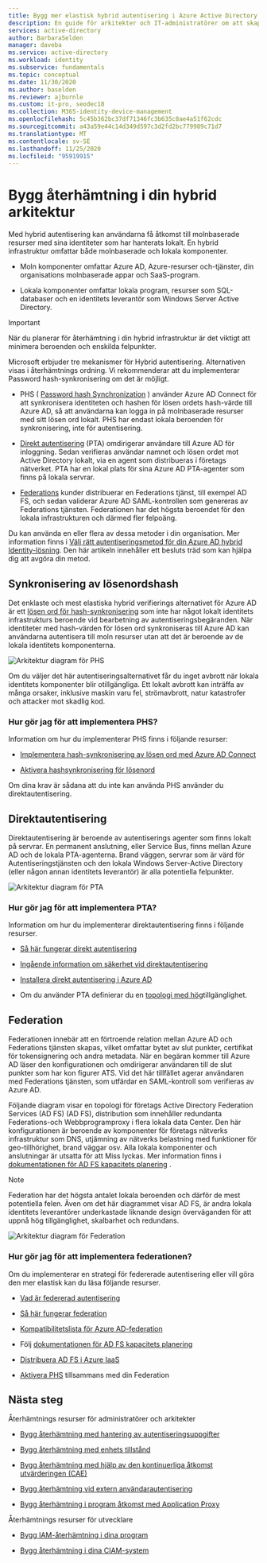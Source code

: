 ```yaml
---
title: Bygg mer elastisk hybrid autentisering i Azure Active Directory
description: En guide för arkitekter och IT-administratörer om att skapa en elastisk hybrid infrastruktur.
services: active-directory
author: BarbaraSelden
manager: daveba
ms.service: active-directory
ms.workload: identity
ms.subservice: fundamentals
ms.topic: conceptual
ms.date: 11/30/2020
ms.author: baselden
ms.reviewer: ajburnle
ms.custom: it-pro, seodec18
ms.collection: M365-identity-device-management
ms.openlocfilehash: 5c45b362bc37df71346fc3b635c8ae4a51f62cdc
ms.sourcegitcommit: a43a59e44c14d349d597c3d2fd2bc779989c71d7
ms.translationtype: MT
ms.contentlocale: sv-SE
ms.lasthandoff: 11/25/2020
ms.locfileid: "95919915"
---
```

# <a name="build-resilience-in-your-hybrid-architecture"></a>Bygg återhämtning i din hybrid arkitektur

Med hybrid autentisering kan användarna få åtkomst till molnbaserade resurser med sina identiteter som har hanterats lokalt. En hybrid infrastruktur omfattar både molnbaserade och lokala komponenter.

* Moln komponenter omfattar Azure AD, Azure-resurser och-tjänster, din organisations molnbaserade appar och SaaS-program.

* Lokala komponenter omfattar lokala program, resurser som SQL-databaser och en identitets leverantör som Windows Server Active Directory. 

> [!IMPORTANT]
> När du planerar för återhämtning i din hybrid infrastruktur är det viktigt att minimera beroenden och enskilda felpunkter. 

Microsoft erbjuder tre mekanismer för Hybrid autentisering. Alternativen visas i återhämtnings ordning. Vi rekommenderar att du implementerar Password hash-synkronisering om det är möjligt.

* PHS ( [Password hash Synchronization](../hybrid/whatis-phs.md) ) använder Azure AD Connect för att synkronisera identiteten och hashen för lösen ordets hash-värde till Azure AD, så att användarna kan logga in på molnbaserade resurser med sitt lösen ord lokalt. PHS har endast lokala beroenden för synkronisering, inte för autentisering.

* [Direkt autentisering](../hybrid/how-to-connect-pta.md) (PTA) omdirigerar användare till Azure AD för inloggning. Sedan verifieras användar namnet och lösen ordet mot Active Directory lokalt, via en agent som distribueras i företags nätverket. PTA har en lokal plats för sina Azure AD PTA-agenter som finns på lokala servrar.

* [Federations](../hybrid/whatis-fed.md) kunder distribuerar en Federations tjänst, till exempel AD FS, och sedan validerar Azure AD SAML-kontrollen som genereras av Federations tjänsten. Federationen har det högsta beroendet för den lokala infrastrukturen och därmed fler felpoäng. 

   
Du kan använda en eller flera av dessa metoder i din organisation. Mer information finns i [Välj rätt autentiseringsmetod för din Azure AD hybrid Identity-lösning](../hybrid/choose-ad-authn.md). Den här artikeln innehåller ett besluts träd som kan hjälpa dig att avgöra din metod.

## <a name="password-hash-synchronization"></a>Synkronisering av lösenordshash

Det enklaste och mest elastiska hybrid verifierings alternativet för Azure AD är ett [lösen ord för hash-synkronisering](../hybrid/whatis-phs.md) som inte har något lokalt identitets infrastrukturs beroende vid bearbetning av autentiseringsbegäranden. När identiteter med hash-värden för lösen ord synkroniseras till Azure AD kan användarna autentisera till moln resurser utan att det är beroende av de lokala identitets komponenterna. 

![Arkitektur diagram för PHS](./media/resilience-in-hybrid/admin-resilience-password-hash-sync.png)

Om du väljer det här autentiseringsalternativet får du inget avbrott när lokala identitets komponenter blir otillgängliga. Ett lokalt avbrott kan inträffa av många orsaker, inklusive maskin varu fel, strömavbrott, natur katastrofer och attacker mot skadlig kod. 

### <a name="how-do-i-implement-phs"></a>Hur gör jag för att implementera PHS?

Information om hur du implementerar PHS finns i följande resurser:

* [Implementera hash-synkronisering av lösen ord med Azure AD Connect](../hybrid/how-to-connect-password-hash-synchronization.md)

* [Aktivera hashsynkronisering för lösenord](../hybrid/how-to-connect-password-hash-synchronization.md)

Om dina krav är sådana att du inte kan använda PHS använder du direktautentisering.

## <a name="pass-through-authentication"></a>Direktautentisering

Direktautentisering är beroende av autentiserings agenter som finns lokalt på servrar. En permanent anslutning, eller Service Bus, finns mellan Azure AD och de lokala PTA-agenterna. Brand väggen, servrar som är värd för Autentiseringstjänsten och den lokala Windows Server-Active Directory (eller någon annan identitets leverantör) är alla potentiella felpunkter. 

![Arkitektur diagram för PTA](./media/resilience-in-hybrid/admin-resilience-pass-through-authentication.png)

### <a name="how-do-i-implement-pta"></a>Hur gör jag för att implementera PTA?

Information om hur du implementerar direktautentisering finns i följande resurser.

* [Så här fungerar direkt autentisering](../hybrid/how-to-connect-pta-how-it-works.md)

* [Ingående information om säkerhet vid direktautentisering](../hybrid/how-to-connect-pta-security-deep-dive.md)

* [Installera direkt autentisering i Azure AD](../hybrid/how-to-connect-pta-quick-start.md)

* Om du använder PTA definierar du en [topologi med hög](../hybrid/how-to-connect-pta-quick-start.md)tillgänglighet.

 ## <a name="federation"></a>Federation

Federationen innebär att en förtroende relation mellan Azure AD och Federations tjänsten skapas, vilket omfattar bytet av slut punkter, certifikat för tokensignering och andra metadata. När en begäran kommer till Azure AD läser den konfigurationen och omdirigerar användaren till de slut punkter som har kon figurer ATS. Vid det här tillfället agerar användaren med Federations tjänsten, som utfärdar en SAML-kontroll som verifieras av Azure AD. 

Följande diagram visar en topologi för företags Active Directory Federation Services (AD FS) (AD FS), distribution som innehåller redundanta Federations-och Webbprogramproxy i flera lokala data Center. Den här konfigurationen är beroende av komponenter för företags nätverks infrastruktur som DNS, utjämning av nätverks belastning med funktioner för geo-tillhörighet, brand väggar osv. Alla lokala komponenter och anslutningar är utsatta för att Miss lyckas. Mer information finns i [dokumentationen för AD FS kapacitets planering](https://docs.microsoft.com/windows-server/identity/ad-fs/design/planning-for-ad-fs-server-capacity) .

> [!NOTE]
>  Federation har det högsta antalet lokala beroenden och därför de mest potentiella felen. Även om det här diagrammet visar AD FS, är andra lokala identitets leverantörer underkastade liknande design överväganden för att uppnå hög tillgänglighet, skalbarhet och redundans.

![Arkitektur diagram för Federation](./media/resilience-in-hybrid/admin-resilience-federation.png)

 ### <a name="how-do-i-implement-federation"></a>Hur gör jag för att implementera federationen?

Om du implementerar en strategi för federerade autentisering eller vill göra den mer elastisk kan du läsa följande resurser.

* [Vad är federerad autentisering](../hybrid/whatis-fed.md)

* [Så här fungerar federation](../hybrid/how-to-connect-fed-whatis.md)

* [Kompatibilitetslista för Azure AD-federation](../hybrid/how-to-connect-fed-compatibility.md)

* Följ [dokumentationen för AD FS kapacitets planering](https://docs.microsoft.com/windows-server/identity/ad-fs/design/planning-for-ad-fs-server-capacity)

* [Distribuera AD FS i Azure IaaS](https://docs.microsoft.com/windows-server/identity/ad-fs/deployment/how-to-connect-fed-azure-adfs)

* [Aktivera PHS](../hybrid/tutorial-phs-backup.md) tillsammans med din Federation

## <a name="next-steps"></a>Nästa steg
Återhämtnings resurser för administratörer och arkitekter
 
* [Bygg återhämtning med hantering av autentiseringsuppgifter](resilience-in-credentials.md)

* [Bygg återhämtning med enhets tillstånd](resilience-with-device-states.md)

* [Bygg återhämtning med hjälp av den kontinuerliga åtkomst utvärderingen (CAE)](resilience-with-continuous-access-evaluation.md)

* [Bygg återhämtning vid extern användarautentisering](resilience-b2b-authentication.md)

* [Bygg återhämtning i program åtkomst med Application Proxy](resilience-on-premises-access.md)

Återhämtnings resurser för utvecklare

* [Bygg IAM-återhämtning i dina program](resilience-app-development-overview.md)

* [Bygg återhämtning i dina CIAM-system](resilience-b2c.md)

